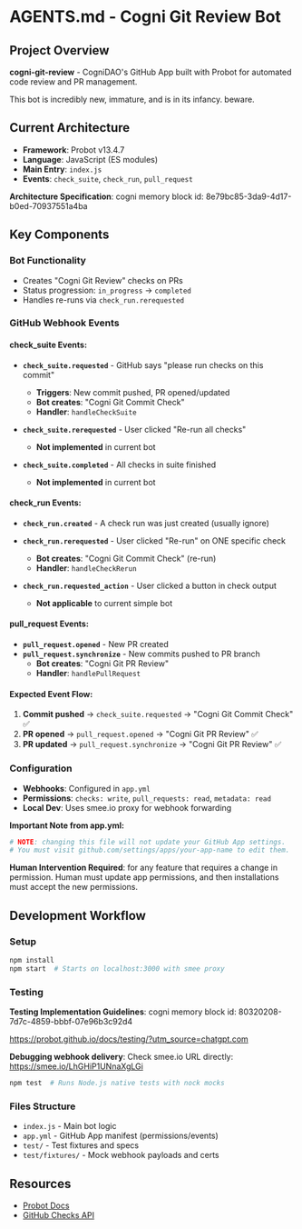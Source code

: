 # AGENTS.md - Cogni Git Review Bot

## Project Overview
**cogni-git-review** - CogniDAO's GitHub App built with Probot for automated code review and PR management.

This bot is incredibly new, immature, and is in its infancy. beware.

## Current Architecture
- **Framework**: Probot v13.4.7
- **Language**: JavaScript (ES modules)
- **Main Entry**: `index.js`
- **Events**: `check_suite`, `check_run`, `pull_request`

**Architecture Specification**: cogni memory block id: 8e79bc85-3da9-4d17-b0ed-70937551a4ba

## Key Components

### Bot Functionality
- Creates "Cogni Git Review" checks on PRs
- Status progression: `in_progress` → `completed` 
- Handles re-runs via `check_run.rerequested`

### GitHub Webhook Events

#### **check_suite** Events:
- **`check_suite.requested`** - GitHub says "please run checks on this commit"
  - **Triggers**: New commit pushed, PR opened/updated 
  - **Bot creates**: "Cogni Git Commit Check"
  - **Handler**: `handleCheckSuite`

- **`check_suite.rerequested`** - User clicked "Re-run all checks"
  - **Not implemented** in current bot

- **`check_suite.completed`** - All checks in suite finished
  - **Not implemented** in current bot

#### **check_run** Events:
- **`check_run.created`** - A check run was just created (usually ignore)

- **`check_run.rerequested`** - User clicked "Re-run" on ONE specific check
  - **Bot creates**: "Cogni Git Commit Check" (re-run)
  - **Handler**: `handleCheckRerun`

- **`check_run.requested_action`** - User clicked a button in check output
  - **Not applicable** to current simple bot

#### **pull_request** Events:
- **`pull_request.opened`** - New PR created
- **`pull_request.synchronize`** - New commits pushed to PR branch
  - **Bot creates**: "Cogni Git PR Review"  
  - **Handler**: `handlePullRequest`

#### **Expected Event Flow**:
1. **Commit pushed** → `check_suite.requested` → "Cogni Git Commit Check" ✅
2. **PR opened** → `pull_request.opened` → "Cogni Git PR Review" ✅  
3. **PR updated** → `pull_request.synchronize` → "Cogni Git PR Review" ✅

### Configuration
- **Webhooks**: Configured in `app.yml` 
- **Permissions**: `checks: write`, `pull_requests: read`, `metadata: read`
- **Local Dev**: Uses smee.io proxy for webhook forwarding


**Important Note from app.yml:**
```yaml
# NOTE: changing this file will not update your GitHub App settings.
# You must visit github.com/settings/apps/your-app-name to edit them.
```
**Human Intervention Required**: for any feature that requires a change in permission. Human must update app permissions, and then installations must accept the new permissions.

## Development Workflow

### Setup
```bash
npm install
npm start  # Starts on localhost:3000 with smee proxy
```

### Testing

**Testing Implementation Guidelines**: cogni memory block id: 80320208-7d7c-4859-bbbf-07e96b3c92d4

https://probot.github.io/docs/testing/?utm_source=chatgpt.com

**Debugging webhook delivery**: Check smee.io URL directly: https://smee.io/LhGHiP1UNnaXgLGi

```bash
npm test  # Runs Node.js native tests with nock mocks
```

### Files Structure
- `index.js` - Main bot logic
- `app.yml` - GitHub App manifest (permissions/events)
- `test/` - Test fixtures and specs
- `test/fixtures/` - Mock webhook payloads and certs


## Resources
- [Probot Docs](https://probot.github.io/docs/)
- [GitHub Checks API](https://docs.github.com/en/rest/checks)
